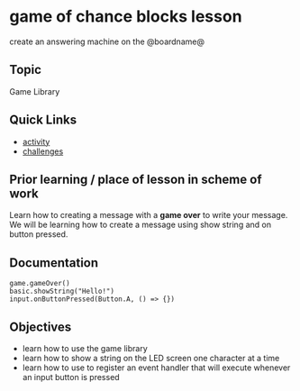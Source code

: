 # game of chance blocks lesson

create an answering machine on the @boardname@

## Topic

Game Library

## Quick Links

* [activity](/lessons/game-of-chance/activity)
* [challenges](/lessons/game-of-chance/challenges)

## Prior learning / place of lesson in scheme of work

Learn how to creating a message with a **game over** to write your message. We will be learning how to create a message using show string and on button pressed.

## Documentation


```cards
game.gameOver()
basic.showString("Hello!")
input.onButtonPressed(Button.A, () => {})
```

## Objectives

* learn how to use the game library
* learn how to show a string on the LED screen one character at a time
* learn how to use to register an event handler that will execute whenever an input button is pressed
